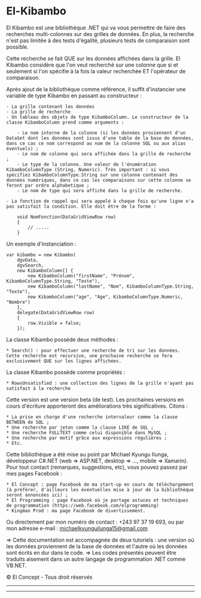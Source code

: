 # El-Kibambo

El Kibambo est une bibliothèque .NET qui va vous permettre de faire des recherches multi-colonnes sur des grilles de données.
En plus, la recherche n'est pas limitée à des tests d'égalité, plusieurs tests de comparaison sont possible.

Cette recherche se fait QUE sur les données affichées dans la grille.
El Kibambo considère que l'on veut recherché sur une colonne que si et seulement si l'on spécifie à la fois la valeur recherchée ET l'opérateur de comparaison.

Après ajout de la bibliothèque comme référence, il suffit d'instancier une variable de type Kibambo en passant au constructeur :

    - La grille contenant les données 
    - La grille de recherche 
    - Un tableau des objets de type KibamboColumn. Le constructeur de la classe KibamboColumn prend comme arguments :

        - Le nom interne de la colonne (si les données proviennent d'un DataSet dont les données sont issus d'une table de la base de données, dans ce cas ce nom correspond au nom de la colonne SQL ou aux alias éventuels) ;
        - Le nom de colonne qui sera affichée dans la grille de recherche ;
        - Le type de la colonne. Une valeur de l'énumération KibamboColumnType (String, Numeric). Très important : si vous spécifiez KibamboColumnType.String sur une colonne contenant des données numériques, dans ce cas les comparaisons sur cette colonne se feront par ordre alphabetique ;
        - Le nom de type qui sera affiché dans la grille de recherche.

    - La fonction de rappel qui sera appelé à chaque fois qu'une ligne n'a pas satisfait la condition. Elle doit être de la forme :

        void NomFonction(DataGridViewRow row)
        {
            // .....
        }

Un exemple d'instanciation :

    var kibambo = new Kibambo(
        dgvData,
        dgvSearch,
        new KibamboColumn[] { 
            new KibamboColumn("firstName", "Prénom", KibamboColumnType.String, "Texte"),
            new KibamboColumn("lastName", "Nom", KibamboColumnType.String, "Texte"),
            new KibamboColumn("age", "Age", KibamboColumnType.Numeric, "Nombre")
        },
        delegate(DataGridViewRow row)
        {
            row.Visible = false;
        });

La classe Kibambo possède deux méthodes :

    * Search() : pour effectuer une recherche de tri sur les données. Cette recherche est recursive, une prochaine recherche se fera exclusivement QUE sur les lignes affichées.

La classe Kibambo possède comme propriétés :

    * RowsUnsatisfied : une collection des lignes de la grille n'ayant pas satisfait à la recherche

Cette version est une version beta (de test). Les prochaines versions en cours d'écriture apporteront des améliorations très significatives. Citons :

    * La prise en charge d'une recherche intervaleur comme la clause BETWEEN de SQL ;
    * Une recherche par jeton comme la clause LIKE de SQL ;
    * Une recherche FULLTEXT comme celui disponible dans MySQL ;
    * Une recherche par motif grâce aux expressions régulières ;
    * Etc.

Cette bibliothèque a été mise au point par Michael Kyungu Ilunga, développeur C#.NET (web => ASP.NET, desktop => ..., mobile => Xamarin). Pour tout contact (remarques, suggestions, etc), vous pouvez passez par mes pages Facebook :

    * El Concept : page Facebook de ma start-up en cours de téléchargement (à préférer, d'ailleurs les éventuelles mise à jour de la bibliothèque seront annoncées ici) ;
    * El Programming : page Facebook où je partage astuces et techniques de programmation (https://web.facebook.com/elprogramming)
    * Kingman Prod : ma page Facebook de divertissement.

Ou directement par mon numéro de contact : +243 97 37 19 693, ou par mon adresse e-mail : michaelkyunguilunga15@gmail.com

=> Cette documentation est accompagnée de deux tutoriels : une version où les données proviennent de la base de données et l'autre où les données sont écrits en dur dans le code.
=> Les codes présentés peuvent être traduits aisement dans un autre langage de programmation .NET comme VB.NET.

© El Concept - Tous droit réservés

-------------------------------------------------------------------------
-------------------------------------------------------------------------
